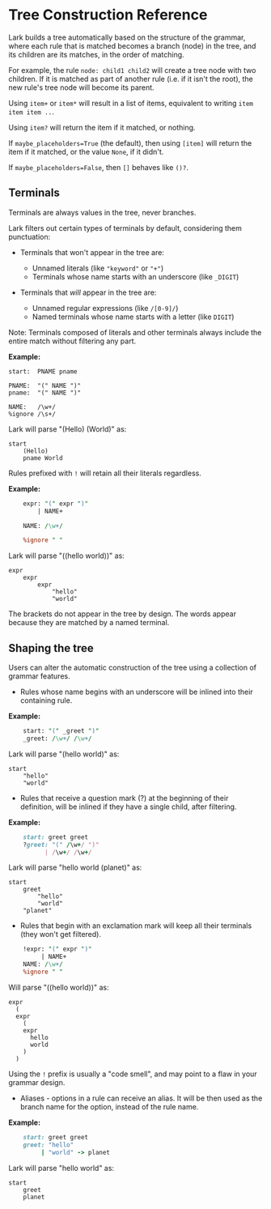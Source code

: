# Tree Construction Reference


Lark builds a tree automatically based on the structure of the grammar, where each rule that is matched becomes a branch (node) in the tree, and its children are its matches, in the order of matching.

For example, the rule `node: child1 child2` will create a tree node with two children. If it is matched as part of another rule (i.e. if it isn't the root), the new rule's tree node will become its parent.

Using `item+` or `item*` will result in a list of items, equivalent to writing `item item item ..`.

Using `item?` will return the item if it matched, or nothing.

If `maybe_placeholders=True` (the default), then using `[item]` will return the item if it matched, or the value `None`, if it didn't.

If `maybe_placeholders=False`, then `[]` behaves like `()?`.

## Terminals

Terminals are always values in the tree, never branches.

Lark filters out certain types of terminals by default, considering them punctuation:

- Terminals that won't appear in the tree are:

    - Unnamed literals (like `"keyword"` or `"+"`)
    - Terminals whose name starts with an underscore (like `_DIGIT`)

- Terminals that *will* appear in the tree are:

    - Unnamed regular expressions (like `/[0-9]/`)
    - Named terminals whose name starts with a letter (like `DIGIT`)

Note: Terminals composed of literals and other terminals always include the entire match without filtering any part.

**Example:**
```
start:  PNAME pname

PNAME:  "(" NAME ")"
pname:  "(" NAME ")"

NAME:   /\w+/
%ignore /\s+/
```
Lark will parse "(Hello) (World)" as:

    start
        (Hello)
        pname World

Rules prefixed with `!` will retain all their literals regardless.




**Example:**

```perl
    expr: "(" expr ")"
        | NAME+

    NAME: /\w+/

    %ignore " "
```

Lark will parse "((hello world))" as:

    expr
        expr
            expr
                "hello"
                "world"

The brackets do not appear in the tree by design. The words appear because they are matched by a named terminal.


<a name="shaping_the_tree"></a>
## Shaping the tree

Users can alter the automatic construction of the tree using a collection of grammar features.


* Rules whose name begins with an underscore will be inlined into their containing rule.

**Example:**

```perl
    start: "(" _greet ")"
    _greet: /\w+/ /\w+/
```

Lark will parse "(hello world)" as:

    start
        "hello"
        "world"


* Rules that receive a question mark (?) at the beginning of their definition, will be inlined if they have a single child, after filtering.

**Example:**

```ruby
    start: greet greet
    ?greet: "(" /\w+/ ")"
          | /\w+/ /\w+/
```

Lark will parse "hello world (planet)" as:

    start
        greet
            "hello"
            "world"
        "planet"

* Rules that begin with an exclamation mark will keep all their terminals (they won't get filtered).

```perl
    !expr: "(" expr ")"
         | NAME+
    NAME: /\w+/
    %ignore " "
```

Will parse "((hello world))" as:

    expr
      (
      expr
        (
        expr
          hello
          world
        )
      )

Using the `!` prefix is usually a "code smell", and may point to a flaw in your grammar design.

* Aliases - options in a rule can receive an alias. It will be then used as the branch name for the option, instead of the rule name.

**Example:**

```ruby
    start: greet greet
    greet: "hello"
         | "world" -> planet
```

Lark will parse "hello world" as:

    start
        greet
        planet
